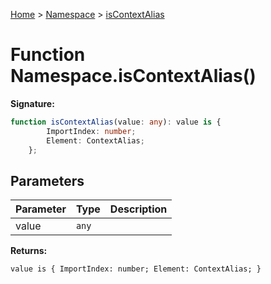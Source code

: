 [Home](../../../index.md) &gt; [Namespace](../../namespace.md) &gt; [isContextAlias](./iscontextalias_1.md)

# Function Namespace.isContextAlias()

<b>Signature:</b>

```typescript
function isContextAlias(value: any): value is {
        ImportIndex: number;
        Element: ContextAlias;
    };
```

## Parameters

|  Parameter | Type | Description |
|  --- | --- | --- |
|  value | `any` |  |

<b>Returns:</b>

`value is {
        ImportIndex: number;
        Element: ContextAlias;
    }`


